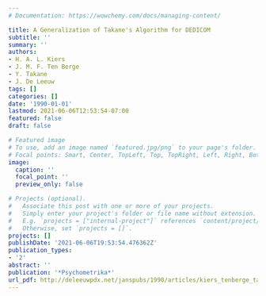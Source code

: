 ```yaml
---
# Documentation: https://wowchemy.com/docs/managing-content/

title: A Generalization of Takane's Algorithm for DEDICOM
subtitle: ''
summary: ''
authors:
- H. A. L. Kiers
- J. M. F. Ten Berge
- Y. Takane
- J. De Leeuw
tags: []
categories: []
date: '1990-01-01'
lastmod: 2021-06-06T12:53:54-07:00
featured: false
draft: false

# Featured image
# To use, add an image named `featured.jpg/png` to your page's folder.
# Focal points: Smart, Center, TopLeft, Top, TopRight, Left, Right, BottomLeft, Bottom, BottomRight.
image:
  caption: ''
  focal_point: ''
  preview_only: false

# Projects (optional).
#   Associate this post with one or more of your projects.
#   Simply enter your project's folder or file name without extension.
#   E.g. `projects = ["internal-project"]` references `content/project/deep-learning/index.md`.
#   Otherwise, set `projects = []`.
projects: []
publishDate: '2021-06-06T19:53:54.476362Z'
publication_types:
- '2'
abstract: ''
publication: '*Psychometrika*'
url_pdf: http://deleeuwpdx.net/janspubs/1990/articles/kiers_tenberge_takane_deleeuw_A_90.pdf
---
```

